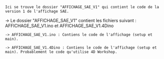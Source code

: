 


    Ici se trouve le dossier "AFFICHAGE_SAE_V1" qui contient le code de la version 1 de l'affichage SAE.

    





  -> Le dossier "AFFICHAGE_SAE_V1" contient les fichiers suivant : AFFICHAGE_SAE_V1.ino et AFFICHAGE_SAE_V1.4Dino

    
    -> AFFICHAGE_SAE_V1.ino : Contiens le code de l'affichage (setup et main).

    -> AFFICHAGE_SAE_V1.4Dino : Contiens le code de l'affichage (setup et main). Probablement le code qu'utilise 4D Workshop.
